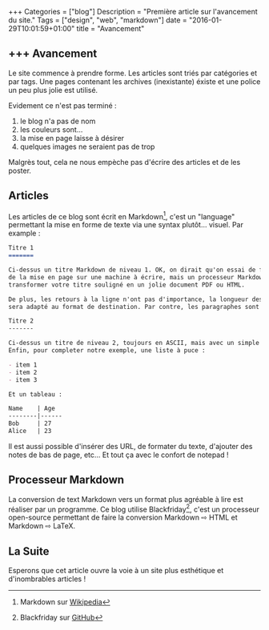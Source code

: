 +++
Categories = ["blog"]
Description = "Première article sur l'avancement du site."
Tags = ["design", "web", "markdown"]
date = "2016-01-29T10:01:59+01:00"
title = "Avancement"

+++
Avancement
----------
Le site commence à prendre forme. Les articles sont triés par catégories et
par tags. Une pages contenant les archives (inexistante) éxiste et une
police un peu plus jolie est utilisé.

Evidement ce n'est pas terminé :

1. le blog n'a pas de nom
2. les couleurs sont...
3. la mise en page laisse à désirer
4. quelques images ne seraient pas de trop

Malgrès tout, cela ne nous empèche pas d'écrire des articles et de les poster.

Articles
--------
Les articles de ce blog sont écrit en Markdown[^1], c'est un "language" permettant
la mise en forme de texte via une syntax plutôt... visuel. Par example :

```markdown
Titre 1
=======

Ci-dessus un titre Markdown de niveau 1. OK, on dirait qu'on essai de faire
de la mise en page sur une machine à écrire, mais un processeur Markdown va
transformer votre titre souligné en un jolie document PDF ou HTML.

De plus, les retours à la ligne n'ont pas d'importance, la longueur des lignes
sera adapté au format de destination. Par contre, les paragraphes sont conservés.

Titre 2
-------

Ci-dessus un titre de niveau 2, toujours en ASCII, mais avec un simple trait.
Enfin, pour completer notre exemple, une liste à puce :

- item 1
- item 2
- item 3

Et un tableau :

Name    | Age
--------|------
Bob     | 27
Alice   | 23

```

Il est aussi possible d'insérer des URL,
de formater du texte, d'ajouter des notes de bas de page, etc...
Et tout ça avec le confort de notepad !

Processeur Markdown
-------------------

La conversion de text Markdown vers un format plus agréable à lire
est réaliser par un programme. Ce blog utilise Blackfriday[^2], c'est un
processeur open-source permettant de faire la conversion Markdown &#8680; HTML et
Markdown &#8680; LaTeX.

La Suite
--------

Esperons que cet article ouvre la voie à un site plus esthétique et
d'inombrables articles !


[^1]: Markdown sur [Wikipedia](https://en.wikipedia.org/wiki/Markdown)
[^2]: Blackfriday sur [GitHub](https://github.com/russross/blackfriday)
